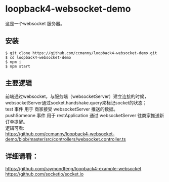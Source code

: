 # loopback4-websocket-demo

这是一个websocket 服务器。

## 安装
    $ git clone https://github.com/ccmanny/loopback4-websocket-demo.git 
    $ cd loopback4-websocket-demo 
    $ npm i 
    $ npm start 

## 主要逻辑
前端通过websocket，与服务端（websocketServer）建立连接的时候，websocketServer通过socket.handshake.query来标记socket的状态；<br/>
test 事件 用于 商家接受 websocketServer 推送的数据。<br/>
pushSomeone 事件 用于 restApplication 通过 websocketServer 往商家推送新订单提醒。 <br/>
逻辑可看:<br/>
https://github.com/ccmanny/loopback4-websocket-demo/blob/master/src/controllers/websocket.controller.ts<br/>

## 详细请看：

https://github.com/raymondfeng/loopback4-example-websocket <br/>
https://github.com/socketio/socket.io <br/>
